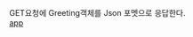 GET요청에 Greeting객체를 Json 포멧으로 응답한다.      
[app](https://github.com/lkwoung/Document/tree/main/android/retrofit)
